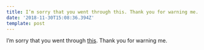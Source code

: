 ```yaml
---
title: I’m sorry that you went through this. Thank you for warning me.
date: '2018-11-30T15:08:36.394Z'
template: post
---
```

I’m sorry that you went through [this](https://www.trustpilot.com/reviews/5bfb65e79d378009543fb3e0). Thank you for warning me.
